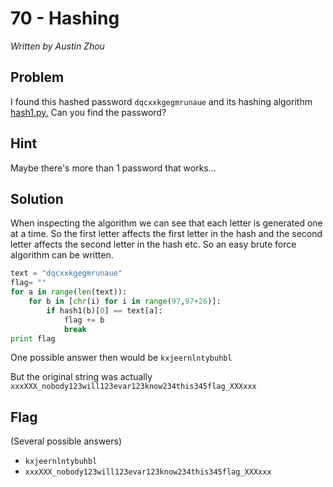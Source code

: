 # 70 - Hashing

*Written by Austin Zhou*

## Problem

I found this hashed password `dqcxxkgegmrunaue` and its hashing algorithm [hash1.py.](hash1.py) Can you find the password?

## Hint

Maybe there's more than 1 password that works...

## Solution

When inspecting the algorithm we can see that each letter is generated one at a time. So the first letter affects the first letter in the hash and the second letter affects the second letter in the hash etc. So an easy brute force algorithm can be written.

```python
text = "dqcxxkgegmrunaue"
flag= ""
for a in range(len(text)):
	for b in [chr(i) for i in range(97,97+26)]:
		if hash1(b)[0] == text[a]:
			flag += b
			break
print flag
``` 
 
One possible answer then would be `kxjeernlntybuhbl`

But the original string was actually `xxxXXX_nobody123will123evar123know234this345flag_XXXxxx`

## Flag

(Several possible answers)

- `kxjeernlntybuhbl`
- `xxxXXX_nobody123will123evar123know234this345flag_XXXxxx`










